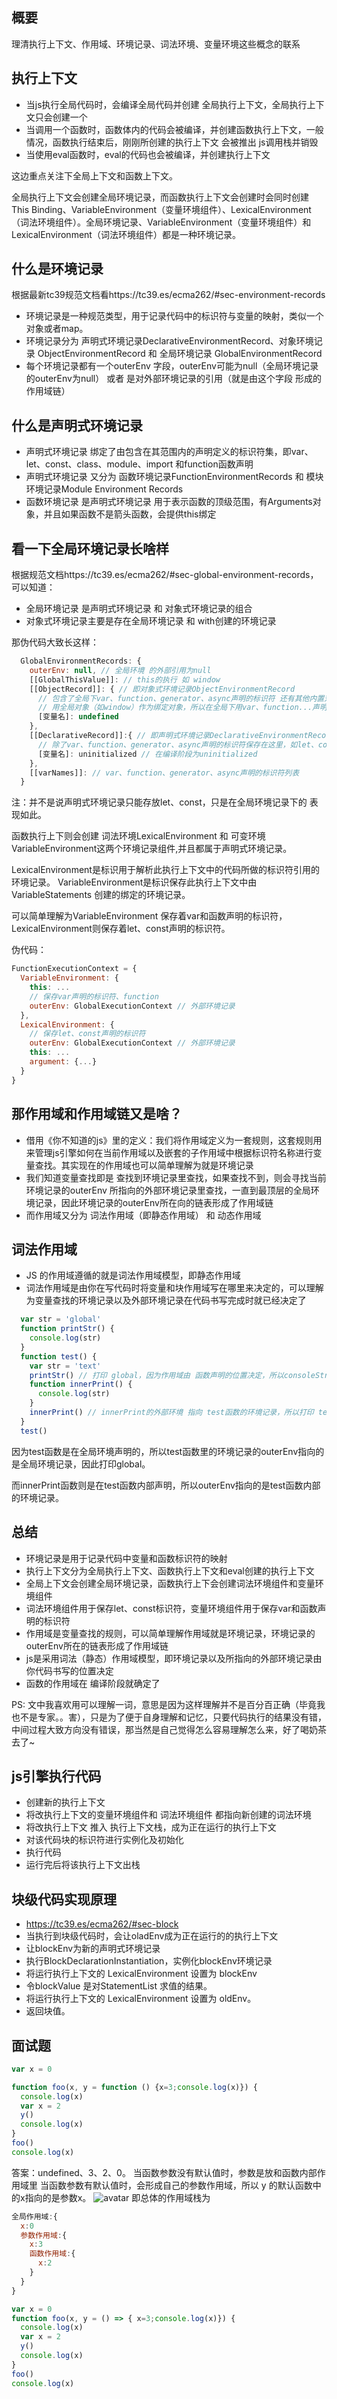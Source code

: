 ## 概要
理清执行上下文、作用域、环境记录、词法环境、变量环境这些概念的联系
## 执行上下文

+ 当js执行全局代码时，会编译全局代码并创建 全局执行上下文，全局执行上下文只会创建一个
+ 当调用一个函数时，函数体内的代码会被编译，并创建函数执行上下文，一般情况，函数执行结束后，刚刚所创建的执行上下文 会被推出 js调用栈并销毁
+ 当使用eval函数时，eval的代码也会被编译，并创建执行上下文

这边重点关注下全局上下文和函数上下文。
  
  全局执行上下文会创建全局环境记录，而函数执行上下文会创建时会同时创建This Binding、VariableEnvironment（变量环境组件）、LexicalEnvironment（词法环境组件）。全局环境记录、VariableEnvironment（变量环境组件）和LexicalEnvironment（词法环境组件）都是一种环境记录。
## 什么是环境记录
根据最新tc39规范文档看https://tc39.es/ecma262/#sec-environment-records
+ 环境记录是一种规范类型，用于记录代码中的标识符与变量的映射，类似一个对象或者map。
+ 环境记录分为 声明式环境记录DeclarativeEnvironmentRecord、对象环境记录 ObjectEnvironmentRecord 和 全局环境记录 GlobalEnvironmentRecord
+ 每个环境记录都有一个outerEnv 字段，outerEnv可能为null（全局环境记录的outerEnv为null） 或者 是对外部环境记录的引用（就是由这个字段 形成的作用域链）
## 什么是声明式环境记录
+ 声明式环境记录 绑定了由包含在其范围内的声明定义的标识符集，即var、let、const、class、module、import 和function函数声明
+ 声明式环境记录 又分为 函数环境记录FunctionEnvironmentRecords 和 模块环境记录Module Environment Records
+ 函数环境记录 是声明式环境记录 用于表示函数的顶级范围，有Arguments对象，并且如果函数不是箭头函数，会提供this绑定

## 看一下全局环境记录长啥样
根据规范文档https://tc39.es/ecma262/#sec-global-environment-records，可以知道：
+ 全局环境记录 是声明式环境记录 和 对象式环境记录的组合
+ 对象式环境记录主要是存在全局环境记录 和 with创建的环境记录

那伪代码大致长这样：
```js
  GlobalEnvironmentRecords: {
    outerEnv: null, // 全局环境 的外部引用为null
    [[GlobalThisValue]]: // this的执行 如 window
    [[ObjectRecord]]: { // 即对象式环境记录ObjectEnvironmentRecord
      // 包含了全局下var、function、generator、async声明的标识符 还有其他内置对象 如Math、Date
      // 用全局对象（如window）作为绑定对象，所以在全局下用var、function...声明的变量可以通过window[变量名] 访问（或window.变量名）
      [变量名]: undefined
    }, 
    [[DeclarativeRecord]]:{ // 即声明式环境记录DeclarativeEnvironmentRecord
      // 除了var、function、generator、async声明的标识符保存在这里，如let、const
      [变量名]: uninitialized // 在编译阶段为uninitialized
    },
    [[varNames]]: // var、function、generator、async声明的标识符列表
  }
```
注：并不是说声明式环境记录只能存放let、const，只是在全局环境记录下的 表现如此。

函数执行上下则会创建 词法环境LexicalEnvironment 和 可变环境VariableEnvironment这两个环境记录组件,并且都属于声明式环境记录。

LexicalEnvironment是标识用于解析此执行上下文中的代码所做的标识符引用的环境记录。
VariableEnvironment是标识保存此执行上下文中由 VariableStatements 创建的绑定的环境记录。

可以简单理解为VariableEnvironment 保存着var和函数声明的标识符，LexicalEnvironment则保存着let、const声明的标识符。

伪代码：
```js
FunctionExecutionContext = {
  VariableEnvironment: {
    this: ...
    // 保存var声明的标识符、function
    outerEnv: GlobalExecutionContext // 外部环境记录
  },
  LexicalEnvironment: {
    // 保存let、const声明的标识符
    outerEnv: GlobalExecutionContext // 外部环境记录
    this: ...
    argument: {...}
  }
}
```
## 那作用域和作用域链又是啥？
+ 借用《你不知道的js》里的定义：我们将作用域定义为一套规则，这套规则用来管理js引擎如何在当前作用域以及嵌套的子作用域中根据标识符名称进行变量查找。其实现在的作用域也可以简单理解为就是环境记录
+ 我们知道变量查找即是 查找到环境记录里查找，如果查找不到，则会寻找当前环境记录的outerEnv 所指向的外部环境记录里查找，一直到最顶层的全局环境记录，因此环境记录的outerEnv所在向的链表形成了作用域链
+ 而作用域又分为 词法作用域（即静态作用域） 和 动态作用域
## 词法作用域
+ JS 的作用域遵循的就是词法作用域模型，即静态作用域
+ 词法作用域是由你在写代码时将变量和块作用域写在哪里来决定的，可以理解为变量查找的环境记录以及外部环境记录在代码书写完成时就已经决定了
```js
  var str = 'global'
  function printStr() {
    console.log(str)
  }
  function test() {
    var str = 'text'
    printStr() // 打印 global，因为作用域由 函数声明的位置决定，所以consoleStr函数引用的外部环境是 全局环境，所以当前函数的词法环境没有str，就会查找外部环境记录，于是打印 global
    function innerPrint() {
      console.log(str)
    }
    innerPrint() // innerPrint的外部环境 指向 test函数的环境记录，所以打印 test
  }
  test()
 ```
 因为test函数是在全局环境声明的，所以test函数里的环境记录的outerEnv指向的是全局环境记录，因此打印global。
 
 而innerPrint函数则是在test函数内部声明，所以outerEnv指向的是test函数内部的环境记录。

 ## 总结
 + 环境记录是用于记录代码中变量和函数标识符的映射
 + 执行上下文分为全局执行上下文、函数执行上下文和eval创建的执行上下文
 + 全局上下文会创建全局环境记录，函数执行上下会创建词法环境组件和变量环境组件
 + 词法环境组件用于保存let、const标识符，变量环境组件用于保存var和函数声明的标识符
 + 作用域是变量查找的规则，可以简单理解作用域就是环境记录，环境记录的outerEnv所在的链表形成了作用域链
 + js是采用词法（静态）作用域模型，即环境记录以及所指向的外部环境记录由你代码书写的位置决定
 + 函数的作用域在 编译阶段就确定了

PS: 文中我喜欢用可以理解一词，意思是因为这样理解并不是百分百正确（毕竟我也不是专家。。害），只是为了便于自身理解和记忆，只要代码执行的结果没有错，中间过程大致方向没有错误，那当然是自己觉得怎么容易理解怎么来，好了喝奶茶去了~
## js引擎执行代码
+ 创建新的执行上下文
+ 将改执行上下文的变量环境组件和 词法环境组件 都指向新创建的词法环境
+ 将改执行上下文 推入 执行上下文栈，成为正在运行的执行上下文
+ 对该代码块的标识符进行实例化及初始化
+ 执行代码
+ 运行完后将该执行上下文出栈

## 块级代码实现原理
+ https://tc39.es/ecma262/#sec-block
+ 当执行到块级代码时，会让oladEnv成为正在运行的的执行上下文
+ 让blockEnv为新的声明式环境记录
+ 执行BlockDeclarationInstantiation，实例化blockEnv环境记录
+ 将运行执行上下文的 LexicalEnvironment 设置为 blockEnv
+ 令blockValue 是对StatementList 求值的结果。
+ 将运行执行上下文的 LexicalEnvironment 设置为 oldEnv。
+ 返回块值。

## 面试题

```js
var x = 0

function foo(x, y = function () {x=3;console.log(x)}) {
  console.log(x)
  var x = 2
  y()
  console.log(x)
}
foo()
console.log(x)
```
答案：undefined、3、2、0。
当函数参数没有默认值时，参数是放和函数内部作用域里
当函数参数有默认值时，会形成自己的参数作用域，所以 y 的默认函数中的x指向的是参数x。
![avatar](./函数参数作用域.png)
即总体的作用域栈为
```js
全局作用域:{
  x:0
  参数作用域:{
    x:3
    函数作用域:{
      x:2
    }
  }
}
```
```js
var x = 0
function foo(x, y = () => { x=3;console.log(x)}) {
  console.log(x)
  var x = 2
  y()
  console.log(x)
}
foo()
console.log(x)
```